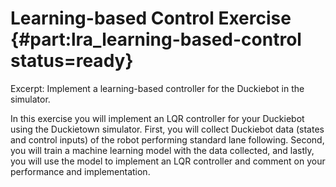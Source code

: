 # Learning-based Control Exercise {#part:lra_learning-based-control status=ready}

 Excerpt: Implement a learning-based controller for the Duckiebot in the simulator.

 In this exercise you will implement an LQR controller for your Duckiebot using the Duckietown simulator. First, you will collect Duckiebot data (states and control inputs) of the robot performing standard lane following. Second, you will train a machine learning model with the data collected, and lastly, you will use the model to implement an LQR controller and comment on your performance and implementation.

<minitoc/>
